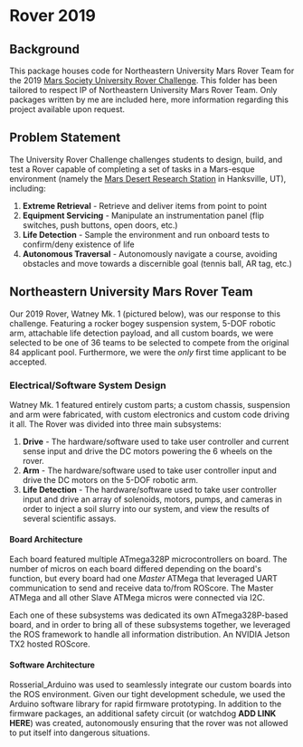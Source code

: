 # Rover 2019

## Background

This package houses code for Northeastern University Mars Rover Team for the 2019 [Mars Society University Rover Challenge](http://urc.marssociety.org/). This folder has been tailored to respect IP of Northeastern University Mars Rover Team. Only packages written by me are included here, more information regarding this project available upon request.

## Problem Statement

The University Rover Challenge challenges students to design, build, and test a Rover capable of completing a set of tasks in a Mars-esque environment (namely the [Mars Desert Research Station](https://mdrs.marssociety.org/) in Hanksville, UT), including:
1. **Extreme Retrieval** - Retrieve and deliver items from point to point
2. **Equipment Servicing** - Manipulate an instrumentation panel (flip switches, push buttons, open doors, etc.)
3. **Life Detection** - Sample the environment and run onboard tests to confirm/deny existence of life
4. **Autonomous Traversal** - Autonomously navigate a course, avoiding obstacles and move towards a discernible goal (tennis ball, AR tag, etc.)

## Northeastern University Mars Rover Team

Our 2019 Rover, Watney Mk. 1 (pictured below), was our response to this challenge. Featuring a rocker bogey suspension system, 5-DOF robotic arm, attachable life detection payload, and all custom boards, we were selected to be one of 36 teams to be selected to compete from the original 84 applicant pool. Furthermore, we were the _only_ first time applicant to be accepted.

### Electrical/Software System Design
Watney Mk. 1 featured entirely custom parts; a custom chassis, suspension and arm were fabricated, with custom electronics and custom code driving it all. The Rover was divided into three main subsystems:
1. **Drive** - The hardware/software used to take user controller and current sense input and drive the DC motors powering the 6 wheels on the rover.
2. **Arm** - The hardware/software used to take user controller input and drive the DC motors on the 5-DOF robotic arm.
3. **Life Detection** - The hardware/software used to take user controller input and drive an array of solenoids, motors, pumps, and cameras in order to inject a soil slurry into our system, and view the results of several scientific assays.

#### Board Architecture
Each board featured multiple ATmega328P microcontrollers on board. The number of micros on each board differed depending on the board's function, but every board had one _Master_ ATMega that leveraged UART communication to send and receive data to/from ROScore. The Master ATMega and all other Slave ATMega micros were connected via I2C.

Each one of these subsystems was dedicated its own ATmega328P-based board, and in order to bring all of these subsystems together, we leveraged the ROS framework to handle all information distribution. An NVIDIA Jetson TX2 hosted ROScore.

#### Software Architecture
Rosserial_Arduino was used to seamlessly integrate our custom boards into the ROS environment. Given our tight development schedule, we used the Arduino software library for rapid firmware prototyping. In addition to the firmware packages, an additional safety circuit (or watchdog **ADD LINK HERE**) was created, autonomously ensuring that the rover was not allowed to put itself into dangerous situations.
